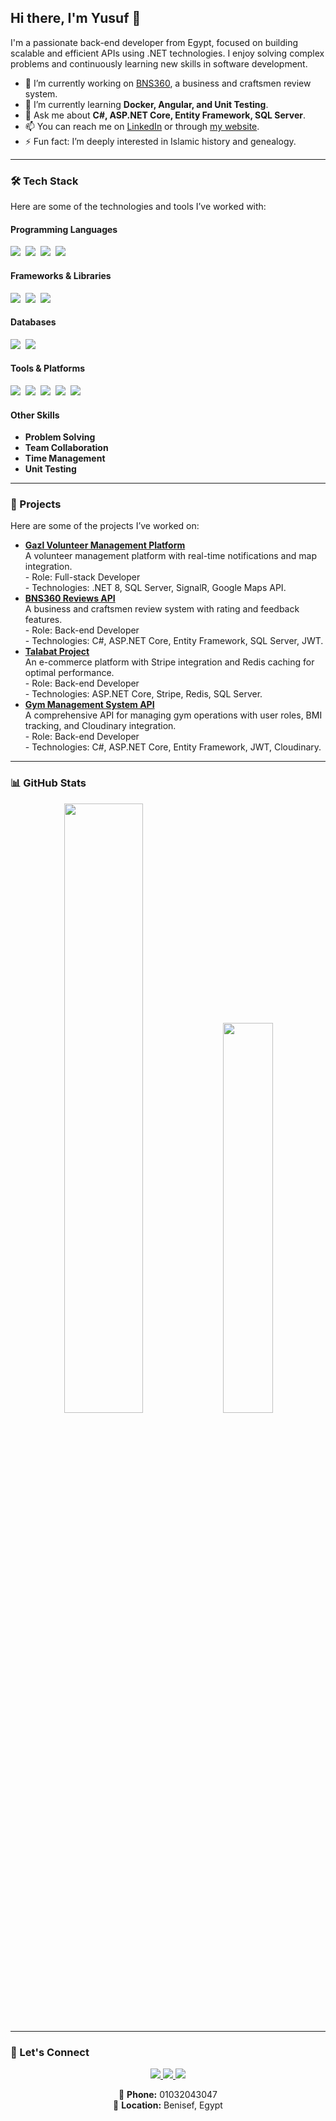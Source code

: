 ## Hi there, I'm Yusuf 👋

<p>I'm a passionate back-end developer from Egypt, focused on building scalable and efficient APIs using .NET technologies. I enjoy solving complex problems and continuously learning new skills in software development.</p>

<ul>
  <li>🔭 I’m currently working on <a href="https://github.com/uosefahmed22/BNS360">BNS360</a>, a business and craftsmen review system.</li>
  <li>🌱 I’m currently learning <strong>Docker, Angular, and Unit Testing</strong>.</li>
  <li>💬 Ask me about <strong>C#, ASP.NET Core, Entity Framework, SQL Server</strong>.</li>
  <li>📫 You can reach me on <a href="https://www.linkedin.com/in/uosefahmed22">LinkedIn</a> or through <a href="https://uosefahmed22.github.io/">my website</a>.</li>
  <li>⚡ Fun fact: I’m deeply interested in Islamic history and genealogy.</li>
</ul>

---

### 🛠 Tech Stack

<p>Here are some of the technologies and tools I’ve worked with:</p>

#### Programming Languages
<img src="https://img.shields.io/badge/-CSharp-05122A?style=flat&logo=csharp"/>&nbsp;
<img src="https://img.shields.io/badge/-JavaScript-05122A?style=flat&logo=javascript"/>&nbsp;
<img src="https://img.shields.io/badge/-HTML-05122A?style=flat&logo=html5"/>&nbsp;
<img src="https://img.shields.io/badge/-CSS-05122A?style=flat&logo=css3"/>&nbsp;

#### Frameworks & Libraries
<img src="https://img.shields.io/badge/-ASP.NET-05122A?style=flat&logo=dotnet"/>&nbsp;
<img src="https://img.shields.io/badge/-Entity%20Framework-05122A?style=flat&logo=entityframework"/>&nbsp;
<img src="https://img.shields.io/badge/-Angular-05122A?style=flat&logo=angular"/>&nbsp;

#### Databases
<img src="https://img.shields.io/badge/-SQL%20Server-05122A?style=flat&logo=microsoftsqlserver"/>&nbsp;
<img src="https://img.shields.io/badge/-MySQL-05122A?style=flat&logo=mysql"/>&nbsp;

#### Tools & Platforms
<img src="https://img.shields.io/badge/-Docker-05122A?style=flat&logo=docker"/>&nbsp;
<img src="https://img.shields.io/badge/-Git-05122A?style=flat&logo=git"/>&nbsp;
<img src="https://img.shields.io/badge/-GitHub-05122A?style=flat&logo=github"/>&nbsp;
<img src="https://img.shields.io/badge/-Redis-05122A?style=flat&logo=redis"/>&nbsp;
<img src="https://img.shields.io/badge/-Cloudinary-05122A?style=flat&logo=cloudinary"/>&nbsp;

#### Other Skills
<ul>
  <li><strong>Problem Solving</strong></li>
  <li><strong>Team Collaboration</strong></li>
  <li><strong>Time Management</strong></li>
  <li><strong>Unit Testing</strong></li>
</ul>

---

### 🚀 Projects

<p>Here are some of the projects I’ve worked on:</p>

<ul>
  <li><strong><a href="https://github.com/uosefahmed22/GazlVolunteery">Gazl Volunteer Management Platform</a></strong><br>
    A volunteer management platform with real-time notifications and map integration.<br>
    - Role: Full-stack Developer<br>
    - Technologies: .NET 8, SQL Server, SignalR, Google Maps API.
  </li>
  <li><strong><a href="https://github.com/uosefahmed22/BNS360">BNS360 Reviews API</a></strong><br>
    A business and craftsmen review system with rating and feedback features.<br>
    - Role: Back-end Developer<br>
    - Technologies: C#, ASP.NET Core, Entity Framework, SQL Server, JWT.
  </li>
  <li><strong><a href="https://github.com/uosefahmed22/talabat.solution">Talabat Project</a></strong><br>
    An e-commerce platform with Stripe integration and Redis caching for optimal performance.<br>
    - Role: Back-end Developer<br>
    - Technologies: ASP.NET Core, Stripe, Redis, SQL Server.
  </li>
  <li><strong><a href="https://github.com/uosefahmed22/GymMangamentSystem">Gym Management System API</a></strong><br>
    A comprehensive API for managing gym operations with user roles, BMI tracking, and Cloudinary integration.<br>
    - Role: Back-end Developer<br>
    - Technologies: C#, ASP.NET Core, Entity Framework, JWT, Cloudinary.
  </li>
</ul>

---

### 📊 GitHub Stats

<p align="center">
  <img width="50%" src="https://github-readme-stats.vercel.app/api?username=uosefahmed22&show_icons=true&theme=radical" />
  <img width="40%" src="https://github-readme-stats.vercel.app/api/top-langs/?username=uosefahmed22&layout=compact&theme=radical" />
</p>

---

### 🤝 Let's Connect

<p align="center">
  <a href="https://linkedin.com/in/yousef-ahmed-175ab4268">
    <img src="https://img.shields.io/badge/-Yusuf%20Ahmed-blue?style=flat&logo=Linkedin&logoColor=white"/>
  </a>
  <a href="mailto:uosefahmed0022@gmail.com">
    <img src="https://img.shields.io/badge/-uosefahmed0022@gmail.com-gray?style=flat&logo=Gmail&logoColor=white"/>
  </a>
  <a href="https://uosefahmed22.github.io/">
    <img src="https://img.shields.io/badge/-My%20Website-darkgreen?style=flat&logo=Google%20Chrome&logoColor=white"/>
  </a>
</p>

<p align="center">
  📱 <strong>Phone:</strong> 01032043047 <br>
  📍 <strong>Location:</strong> Benisef, Egypt
</p>
